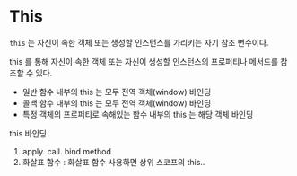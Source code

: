 # This

`this` 는 자신이 속한 객체 또는 생성할 인스턴스를 가리키는 자기 참조 변수이다. 

this 를 통해 자신이 속한 객체 또는 자신이 생성할 인스턴스의 프로퍼티나 메서드를 참조할 수 있다. 

- 일반 함수 내부의 this 는 모두 전역 객체(window) 바인딩
- 콜백 함수 내부의 this 는 모두 전역 객체(window) 바인딩
- 특정 객체의 프로퍼티로 속해있는 함수 내부의 this 는 해당 객체 바인딩 



this 바인딩

1. apply. call. bind method
2. 화살표 함수 : 화살표 함수 사용하면 상위 스코프의 this..